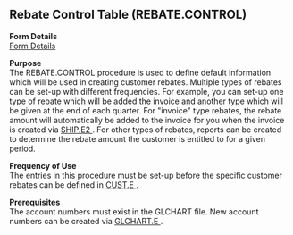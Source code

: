 ##  Rebate Control Table (REBATE.CONTROL)

<PageHeader />

**Form Details**  
[ Form Details ](REBATE-CONTROL-1/README.md)   

**Purpose**  
The REBATE.CONTROL procedure is used to define default information which will be used in creating customer rebates. Multiple types of rebates can be set-up with different frequencies. For example, you can set-up one type of rebate which will be added the invoice and another type which will be given at the end of each quarter. For "invoice" type rebates, the rebate amount will automatically be added to the invoice for you when the invoice is created via [ SHIP.E2 ](../../../../../../../../../rover/AP-OVERVIEW/AP-ENTRY/AP-E/AP-E-1/CURRENCY-CONTROL/SO-E/SO-E-4/SHIP-E/SO-P1/SHIP-E2) . For other types of rebates, reports can be created to determine the rebate amount the customer is entitled to for a given period. 

**Frequency of Use**  
The entries in this procedure must be set-up before the specific customer rebates can be defined in [ CUST.E ](../../../../../../../../../rover/AP-OVERVIEW/AP-ENTRY/ACCT-CONTROL/ACCT-CONTROL-1/ar-e/CUST-E) . 

**Prerequisites**  
The account numbers must exist in the GLCHART file. New account numbers can be created via [ GLCHART.E ](../../../../../../../../../rover/AP-OVERVIEW/AP-ENTRY/AP-E/CHECKS-E/AP-CONTROL/GLCHART-E) . 

<badge text= "Version 8.10.57" vertical="middle" />

<PageFooter />